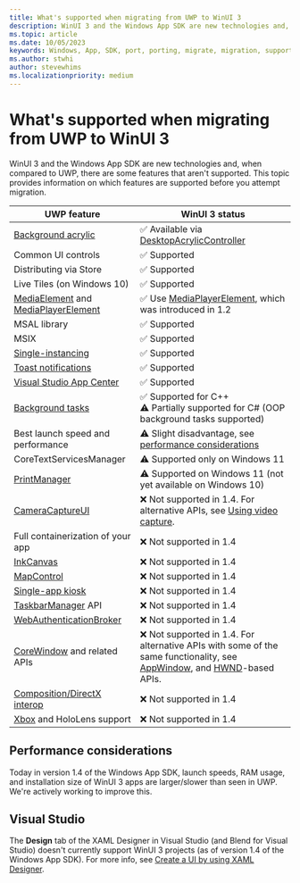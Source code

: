 ```yaml
---
title: What's supported when migrating from UWP to WinUI 3
description: WinUI 3 and the Windows App SDK are new technologies and, when compared to UWP, there are some features that aren't supported. This topic provides information on which features are supported before you attempt migration.
ms.topic: article
ms.date: 10/05/2023
keywords: Windows, App, SDK, port, porting, migrate, migration, support
ms.author: stwhi
author: stevewhims
ms.localizationpriority: medium
---
```


# What's supported when migrating from UWP to WinUI 3

WinUI 3 and the Windows App SDK are new technologies and, when compared to UWP, there are some features that aren't supported. This topic provides information on which features are supported before you attempt migration.

| UWP feature | WinUI 3 status |
| - | - |
| [Background acrylic](guides/winui3.md#acrylicbrushbackgroundsource-property) | ✅ Available via [DesktopAcrylicController](/windows/windows-app-sdk/api/winrt/microsoft.ui.composition.systembackdrops.desktopacryliccontroller) |
| Common UI controls | ✅ Supported |
| Distributing via Store | ✅ Supported |
| Live Tiles (on Windows 10) | ✅ Supported |
| [MediaElement](/uwp/api/windows.ui.xaml.controls.mediaelement) and [MediaPlayerElement](/uwp/api/windows.ui.xaml.controls.mediaplayerelement) | ✅ Use [MediaPlayerElement](/windows/windows-app-sdk/api/winrt/microsoft.ui.xaml.controls.mediaplayerelement), which was introduced in 1.2 |
| MSAL library | ✅ Supported |
| MSIX | ✅ Supported |
| [Single-instancing](guides/applifecycle.md#single-instanced-apps) | ✅ Supported |
| [Toast notifications](guides/toast-notifications.md) | ✅ Supported |
| [Visual Studio App Center](https://appcenter.ms/) | ✅ Supported |
| [Background tasks](/windows/uwp/launch-resume/create-and-register-a-winmain-background-task) | ✅ Supported for C++ <br> ⚠️ Partially supported for C# (OOP background tasks supported)|
| Best launch speed and performance | ⚠️ Slight disadvantage, see [performance considerations](#performance-considerations) |
| CoreTextServicesManager | ⚠️ Supported only on Windows 11 |
| [PrintManager](https://portal.productboard.com/winappsdk/1-windows-app-sdk/c/50-support-printmanager-api) | ⚠️ Supported on Windows 11 (not yet available on Windows 10) |
| [CameraCaptureUI](https://portal.productboard.com/winappsdk/1-windows-app-sdk/c/49-support-cameracaptureui) | ❌ Not supported in 1.4. For alternative APIs, see [Using video capture](/windows/win32/multimedia/using-video-capture). |
| Full containerization of your app | ❌ Not supported in 1.4 |
| [InkCanvas](https://portal.productboard.com/winappsdk/1-windows-app-sdk/c/31-inking-controls) | ❌ Not supported in 1.4 |
| [MapControl](https://portal.productboard.com/winappsdk/1-windows-app-sdk/c/27-map-control) | ❌ Not supported in 1.4 |
| [Single-app kiosk](https://portal.productboard.com/winappsdk/1-windows-app-sdk/c/62-support-single-app-kiosk) | ❌ Not supported in 1.4 |
| [TaskbarManager](/uwp/api/windows.ui.shell.taskbarmanager) API | ❌ Not supported in 1.4 |
| [WebAuthenticationBroker](/windows/uwp/security/web-authentication-broker) | ❌ Not supported in 1.4 |
| [CoreWindow](/uwp/api/windows.ui.core.corewindow) and related APIs | ❌ Not supported in 1.4. For alternative APIs with some of the same functionality, see [AppWindow](/windows/windows-app-sdk/api/winrt/microsoft.ui.windowing.appwindow), and [HWND](/windows/apps/develop/ui-input/retrieve-hwnd)-based APIs. |
| [Composition/DirectX interop](https://github.com/microsoft/microsoft-ui-xaml/issues/5025) | ❌ Not supported in 1.4 |
| [Xbox](/windows/uwp/xbox-apps/) and HoloLens support | ❌ Not supported in 1.4 |

## Performance considerations

Today in version 1.4 of the Windows App SDK, launch speeds, RAM usage, and installation size of WinUI 3 apps are larger/slower than seen in UWP. We're actively working to improve this.

## Visual Studio

The **Design** tab of the XAML Designer in Visual Studio (and Blend for Visual Studio) doesn't currently support WinUI 3 projects (as of version 1.4 of the Windows App SDK). For more info, see [Create a UI by using XAML Designer](/visualstudio/xaml-tools/creating-a-ui-by-using-xaml-designer-in-visual-studio).
